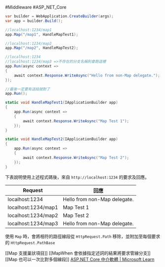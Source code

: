 #Middleware #ASP_NET_Core 
```C#
var builder = WebApplication.CreateBuilder(args);
var app = builder.Build();

//localhost:1234/map1
app.Map("/map1", HandleMapTest1);

//localhost:1234/map2
app.Map("/map2", HandleMapTest2);

//localhost:1234
//localhost:1234/map3 =>不存在的分支名稱則會跑這裡
app.Run(async context =>
{
    await context.Response.WriteAsync("Hello from non-Map delegate.");
});

//最後一定要有這段就對了
app.Run();

static void HandleMapTest1(IApplicationBuilder app)
{
    app.Run(async context =>
    {
        await context.Response.WriteAsync("Map Test 1");
    });
}

static void HandleMapTest2(IApplicationBuilder app)
{
    app.Run(async context =>
    {
        await context.Response.WriteAsync("Map Test 2");
    });
}
```

下表說明使用上述程式碼後，來自 `http://localhost:1234` 的要求及回應。

| Request             | 回應                           |
| ------------------- | ---------------------------- |
| localhost:1234      | Hello from non-Map delegate. |
| localhost:1234/map1 | Map Test 1                   |
| localhost:1234/map2 | Map Test 2                   |
| localhost:1234/map3 | Hello from non-Map delegate. |

使用 `Map` 時，會將相符的路徑線段從 `HttpRequest.Path` 移除，並附加至每個要求的 `HttpRequest.PathBase`

[[Map 支援巢狀項目]]
[[MapWhen 會依據指定述詞的結果將要求管線分支]]
[[Map 也可以一次比對多個線段]]
[ASP.NET Core 中介軟體 | Microsoft Learn](https://learn.microsoft.com/zh-tw/aspnet/core/fundamentals/middleware/?view=aspnetcore-6.0#branch-the-middleware-pipeline-1)
